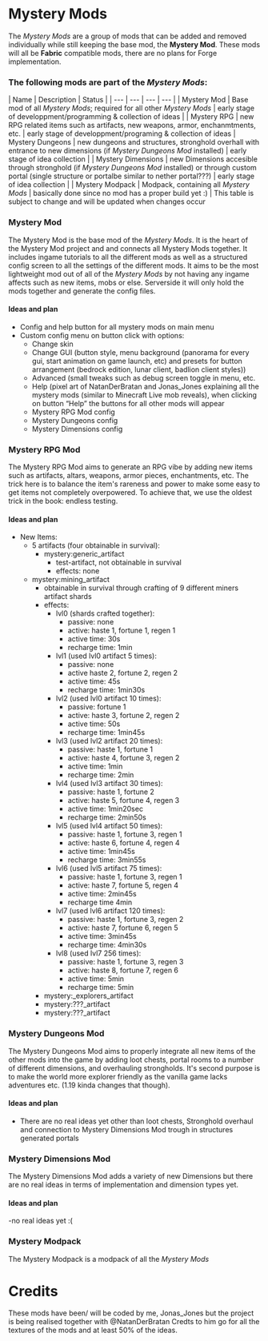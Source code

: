 # Mystery Mods
The *Mystery Mods* are a group of mods that can be added and removed individually while still keeping the base mod, the **Mystery Mod**.
These mods will all be **Fabric** compatible mods, there are no plans for Forge implementation.
### The following mods are part of the *Mystery Mods*:
| Name | Description | Status |
| --- | --- | --- | --- |
| Mystery Mod | Base mod of all *Mystery Mods*; required for all other *Mystery Mods* | early stage of developpment/programming & collection of ideas |
| Mystery RPG | new RPG related items such as artifacts, new weapons, armor, enchanmtments, etc. | early stage of developpment/programing & collection of ideas
| Mystery Dungeons | new dungeons and structures, stronghold overhall with entrance to new dimensions (if *Mystery Dungeons Mod* installed) | early stage of idea collection |
| Mystery Dimensions | new Dimensions accesible through stronghold (if *Mystery Dungeons Mod* installed) or through custom portal (single structure or portalbe similar to nether portal???) | early stage of idea collection |
| Mystery Modpack | Modpack, containing all *Mystery Mods* | basically done since no mod has a proper build yet :) |
This table is subject to change and will be updated when changes occur

### Mystery Mod
The Mystery Mod is the base mod of the *Mystery Mods*. It is the heart of the Mystery Mod project and and connects all Mystery Mods together. It includes ingame tutorials to all the different mods as well as a structured config screen to all the settings of the different mods. It aims to be the most lightweight mod out of all of the *Mystery Mods* by not having any ingame affects such as new items, mobs or else. Serverside it will only hold the mods together and generate the config files.

#### Ideas and plan
- Config and help button for all mystery mods on main menu
- Custom config menu on button click with options:
	- Change skin
	- Change GUI (button style, menu background (panorama for every gui, start animation on game launch, etc) and presets for button arrangement (bedrock edition, lunar client, badlion client styles))
	- Advanced (small tweaks such as debug screen toggle in menu, etc.
	- Help (pixel art of NatanDerBratan and Jonas_Jones explaining all the mystery mods (similar to Minecraft Live mob reveals), when clicking on button “Help” the buttons for all other mods will appear
	- Mystery RPG Mod config
	- Mystery Dungeons config
	- Mystery Dimensions config

### Mystery RPG Mod
The Mystery RPG Mod aims to generate an RPG vibe by adding new items such as artifacts, altars, weapons, armor pieces, enchantments, etc. The trick here is to balance the item's rareness and power to make some easy to get items not completely overpowered. To achieve that, we use the oldest trick in the book: endless testing.

#### Ideas and plan
- New Items:
	- 5 artifacts (four obtainable in survival):
		- mystery:generic_artifact
			- test-artifact, not obtainable in survival
			- effects: none
	- mystery:mining_artifact
		- obtainable in survival through crafting of 9 different miners artifact shards
		- effects:
			- lvl0 (shards crafted together):
				- passive: none
				- active: haste 1, fortune 1, regen 1
				- active time: 30s
				- recharge time: 1min
			- lvl1 (used lvl0 artifact 5 times):
				- passive: none
				- active haste 2, fortune 2, regen 2
				- active time: 45s
				- recharge time: 1min30s
			- lvl2 (used lvl0 artifact 10 times):
				- passive: fortune 1
				- active: haste 3, fortune 2, regen 2
				- active time: 50s
				- recharge time: 1min45s
			- lvl3 (used lvl2 artifact 20 times):
				- passive: haste 1, fortune 1
				- active: haste 4, fortune 3, regen 2
				- active time: 1min
				- recharge time: 2min
			- lvl4 (used lvl3 artifact 30 times):
				- passive: haste 1, fortune 2
				- active: haste 5, fortune 4, regen 3
				- active time: 1min20sec
				- recharge time: 2min50s
			- lvl5 (used lvl4 artifact 50 times):
				- passive: haste 1, fortune 3, regen 1
				- active: haste 6, fortune 4, regen 4
				- active time: 1min45s
				- recharge time: 3min55s
			- lvl6 (used lvl5 artifact 75 times):
				- passive: haste 1, fortune 3, regen 1
				- active: haste 7, fortune 5, regen 4
				- active time: 2min45s
				- recharge time 4min
			- lvl7 (used lvl6 artifact 120 times):
				- passive: haste 1, fortune 3, regen 2
				- active: haste 7, fortune 6, regen 5
				- active time: 3min45s
				- recharge time: 4min30s
			- lvl8 (used lvl7 256 times):
				- passive: haste 1, fortune 3, regen 3
				- active: haste 8, fortune 7, regen 6
				- active time: 5min
				- recharge time: 5min
		- mystery:_explorers_artifact
		- mystery:???_artifact
		- mystery:???_artifact

### Mystery Dungeons Mod
The Mystery Dungeons Mod aims to properly integrate all new items of the other mods into the game by adding loot chests, portal rooms to a number of different dimensions, and overhauling strongholds. It's second purpose is to make the world more explorer friendly as the vanilla game lacks adventures etc. (1.19 kinda changes that though).

#### Ideas and plan
- There are no real ideas yet other than loot chests, Stronghold overhaul and connection to Mystery Dimensions Mod trough in structures generated portals

### Mystery Dimensions Mod
The Mystery Dimensions Mod adds a variety of new Dimensions but there are no real ideas in terms of implementation and dimension types yet.

#### Ideas and plan
-no real ideas yet :(

### Mystery Modpack
The Mystery Modpack is a modpack of all the *Mystery Mods* 
# Credits
These mods have been/ will be coded by me, Jonas_Jones but the project is being realised together with @NatanDerBratan
Credts to him go for all the textures of the mods and at least 50% of the ideas.
